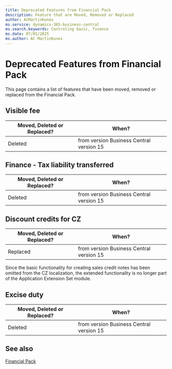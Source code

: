 ```yaml
---
title: Deprecated Features from Financial Pack
description: Feature that are Moved, Removed or Replaced
author: ACMartinKunes
ms.service: dynamics-365-business-central
ms.search.keywords: Controling basic, finance 
ms.date: 07/01/2025
ms.author: AC MartinKunes
---
```


# Deprecated Features from Financial Pack

This page contains a list of features that have been moved, removed or replaced from the Financial Pack.

## Visible fee

| Moved, Deleted or Replaced? | When? |
|----|----|
| Deleted | from version Business Central version 15 |

## Finance - Tax liability transferred

| Moved, Deleted or Replaced? | When? |
|----|----|
| Deleted | from version Business Central version 15 |

## Discount credits for CZ

| Moved, Deleted or Replaced? | When? |
|----|----|
| Replaced | from version Business Central version 15 |

Since the basic functionality for creating sales credit notes has been omitted from the CZ localization, the extended functionality is no longer part of the Application Extension Set module.

## Excise duty

| Moved, Deleted or Replaced? | When? |
|----|----|
| Deleted | from version Business Central version 15 |

## See also
[Financial Pack](finance-pack.md)
